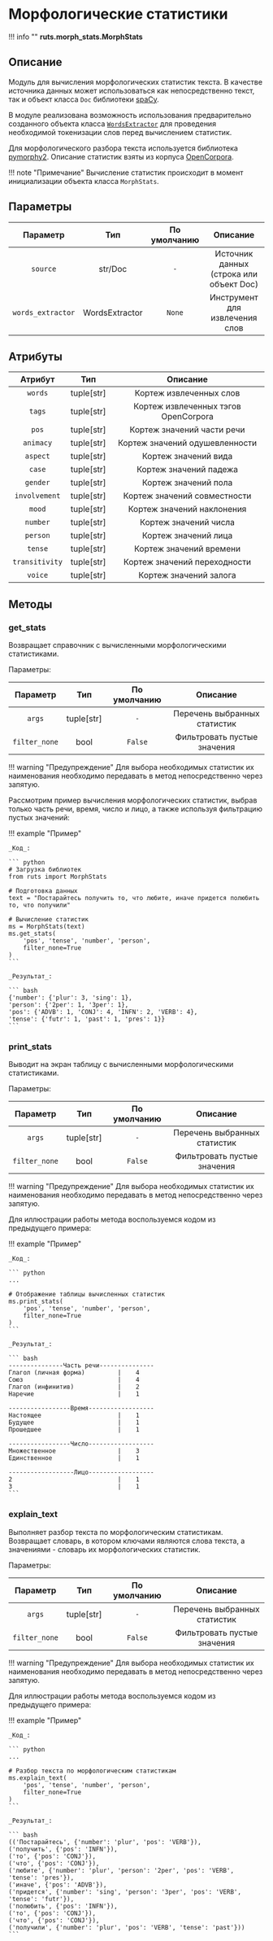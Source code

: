 # Морфологические статистики

!!! info ""
    **ruts.morph_stats.MorphStats**

## Описание

Модуль для вычисления морфологических статистик текста. В качестве источника данных может использоваться как непосредственно текст, так и объект класса `Doc` библиотеки [spaCy](https://github.com/explosion/spaCy).

В модуле реализована возможность использования предварительно созданного объекта класса [`WordsExtractor`](../extractors/words.md) для проведения необходимой токенизации слов перед вычислением статистик.

Для морфологического разбора текста используется библиотека [pymorphy2](https://github.com/kmike/pymorphy2). Описание статистик взяты из корпуса [OpenCorpora](http://opencorpora.org/dict.php?act=gram).

!!! note "Примечание"
    Вычисление статистик происходит в момент инициализации объекта класса `MorphStats`.

## Параметры

| Параметр | Тип | По умолчанию | Описание |
| :------: | :-: | :----------: | :------: |
| `source` | str/Doc | `-` | Источник данных (строка или объект Doc) |
| `words_extractor` | WordsExtractor | `None` | Инструмент для извлечения слов |

## Атрибуты

| Атрибут | Тип | Описание |
| :-----: | :-: | :------: |
| `words` | tuple[str] | Кортеж извлеченных слов |
| `tags` | tuple[str] | Кортеж извлеченных тэгов OpenCorpora |
| `pos` | tuple[str] | Кортеж значений части речи |
| `animacy` | tuple[str] | Кортеж значений одушевленности |
| `aspect` | tuple[str] | Кортеж значений вида |
| `case` | tuple[str] | Кортеж значений падежа |
| `gender` | tuple[str] | Кортеж значений пола |
| `involvement` | tuple[str] | Кортеж значений совместности |
| `mood` | tuple[str] | Кортеж значений наклонения |
| `number` | tuple[str] | Кортеж значений числа |
| `person` | tuple[str] | Кортеж значений лица |
| `tense` | tuple[str] | Кортеж значений времени |
| `transitivity` | tuple[str] | Кортеж значений переходности |
| `voice` | tuple[str] | Кортеж значений залога |

## Методы

### get_stats

Возвращает справочник с вычисленными морфологическими статистиками.

Параметры:

| Параметр | Тип | По умолчанию | Описание |
| :------: | :-: | :----------: | :------: |
| `args` | tuple[str] | `-` | Перечень выбранных статистик |
| `filter_none` | bool | `False` | Фильтровать пустые значения |

!!! warning "Предупреждение"
    Для выбора необходимых статистик их наименования необходимо передавать в метод непосредственно через запятую.

Рассмотрим пример вычисления морфологических статистик, выбрав только часть речи, время, число и лицо, а также используя фильтрацию пустых значений:

!!! example "Пример"

    _Код_:

    ``` python
    # Загрузка библиотек
    from ruts import MorphStats

    # Подготовка данных
    text = "Постарайтесь получить то, что любите, иначе придется полюбить то, что получили"

    # Вычисление статистик
    ms = MorphStats(text)
    ms.get_stats(
        'pos', 'tense', 'number', 'person',
        filter_none=True
    )
    ```

    _Результат_:

    ``` bash
    {'number': {'plur': 3, 'sing': 1},
    'person': {'2per': 1, '3per': 1},
    'pos': {'ADVB': 1, 'CONJ': 4, 'INFN': 2, 'VERB': 4},
    'tense': {'futr': 1, 'past': 1, 'pres': 1}}
    ```

### print_stats

Выводит на экран таблицу с вычисленными морфологическими статистиками.

Параметры:

| Параметр | Тип | По умолчанию | Описание |
| :------: | :-: | :----------: | :------: |
| `args` | tuple[str] | `-` | Перечень выбранных статистик |
| `filter_none` | bool | `False` | Фильтровать пустые значения |

!!! warning "Предупреждение"
    Для выбора необходимых статистик их наименования необходимо передавать в метод непосредственно через запятую.

Для иллюстрации работы метода воспользуемся кодом из предыдущего примера:

!!! example "Пример"

    _Код_:

    ``` python
    ...
    
    # Отображение таблицы вычисленных статистик
    ms.print_stats(
        'pos', 'tense', 'number', 'person',
        filter_none=True
    )
    ```

    _Результат_:

    ``` bash
    ---------------Часть речи---------------
    Глагол (личная форма)         |    4     
    Союз                          |    4     
    Глагол (инфинитив)            |    2     
    Наречие                       |    1     

    -----------------Время------------------
    Настоящее                     |    1     
    Будущее                       |    1     
    Прошедшее                     |    1     

    -----------------Число------------------
    Множественное                 |    3     
    Единственное                  |    1     

    ------------------Лицо------------------
    2                             |    1     
    3                             |    1    
    ```

### explain_text

Выполняет разбор текста по морфологическим статистикам. Возвращает словарь, в котором ключами являются слова текста, а значениями - словарь их морфологических статистик.

Параметры:

| Параметр | Тип | По умолчанию | Описание |
| :------: | :-: | :----------: | :------: |
| `args` | tuple[str] | `-` | Перечень выбранных статистик |
| `filter_none` | bool | `False` | Фильтровать пустые значения |

!!! warning "Предупреждение"
    Для выбора необходимых статистик их наименования необходимо передавать в метод непосредственно через запятую.

Для иллюстрации работы метода воспользуемся кодом из предыдущего примера:

!!! example "Пример"

    _Код_:

    ``` python
    ...
    
    # Разбор текста по морфологическим статистикам
    ms.explain_text(
        'pos', 'tense', 'number', 'person',
        filter_none=True
    )
    ```

    _Результат_:

    ``` bash
    (('Постарайтесь', {'number': 'plur', 'pos': 'VERB'}),
    ('получить', {'pos': 'INFN'}),
    ('то', {'pos': 'CONJ'}),
    ('что', {'pos': 'CONJ'}),
    ('любите', {'number': 'plur', 'person': '2per', 'pos': 'VERB', 'tense': 'pres'}),
    ('иначе', {'pos': 'ADVB'}),
    ('придется', {'number': 'sing', 'person': '3per', 'pos': 'VERB', 'tense': 'futr'}),
    ('полюбить', {'pos': 'INFN'}),
    ('то', {'pos': 'CONJ'}),
    ('что', {'pos': 'CONJ'}),
    ('получили', {'number': 'plur', 'pos': 'VERB', 'tense': 'past'}))
    ```